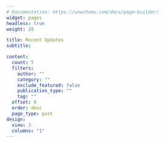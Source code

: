 ```yaml
---
# Documentation: https://wowchemy.com/docs/page-builder/
widget: pages
headless: true
weight: 20

title: Recent Updates
subtitle:

content:
  count: 5
  filters:
    author: ""
    category: ""
    exclude_featured: false
    publication_type: ""
    tag: ""
  offset: 0
  order: desc
  page_type: post
design:
  view: 3
  columns: "1"
---
```


